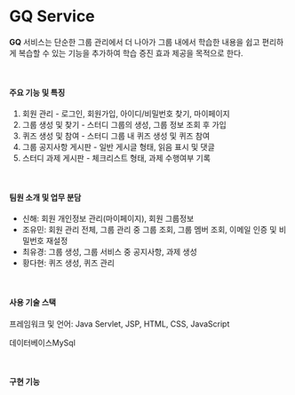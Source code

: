 <h1>GQ Service</h1>

<p><b>GQ</b> 서비스는 단순한 그룹 관리에서 더 나아가 그룹 내에서 학습한 내용을 쉽고 편리하게 복습할 수 있는 기능을 추가하여 학습 증진 효과 제공을 목적으로 한다.</p>
<br />

<h4>주요 기능 및 특징</h4>
<ol>
  <li>회원 관리 - 로그인, 회원가입, 아이디/비밀번호 찾기, 마이페이지</li>
  <li>그룹 생성 및 찾기 - 스터디 그룹의 생성, 그룹 정보 조회 후 가입</li>
  <li>퀴즈 생성 및 참여 - 스터디 그룹 내 퀴즈 생성 및 퀴즈 참여</li>
  <li>그룹 공지사항 게시판 - 일반 게시글 형태, 읽음 표시 및 댓글</li>
  <li>스터디 과제 게시판 - 체크리스트 형태, 과제 수행여부 기록</li>
</ol>
<br />

<h4>팀원 소개 및 업무 분담</h4>
<ul>
  <li>신해: 회원 개인정보 관리(마이페이지), 회원 그룹정보</li>
  <li>조유민: 회원 관리 전체, 그룹 관리 중 그룹 조회, 그룹 멤버 조회, 이메일 인증 및 비밀번호 재설정</li>
  <li>최유경: 그룹 생성, 그룹 서비스 중 공지사항, 과제 생성</li>
  <li>황다현: 퀴즈 생성, 퀴즈 관리</li>
</ul>
<br />

<h4>사용 기술 스택</h4>
<p>프레임워크 및 언어: Java Servlet, JSP, HTML, CSS, JavaScript</p>
<p>데이터베이스MySql</p>
<br />

<h4>구현 기능</h4>
